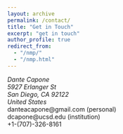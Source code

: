 ```yaml
---
layout: archive
permalink: /contact/
title: "Get in Touch"
excerpt: "get in touch"
author_profile: true
redirect_from: 
  - "/nmp/"
  - "/nmp.html"
---
```

<address>
  Dante Capone<br /> 5927 Erlanger St<br /> San Diego, CA 92122<br /> United States
</address>
danteacapone@gmail.com (personal)
<br> 
dcapone@ucsd.edu (institution)
<br>
+1-(707)-326-8161

